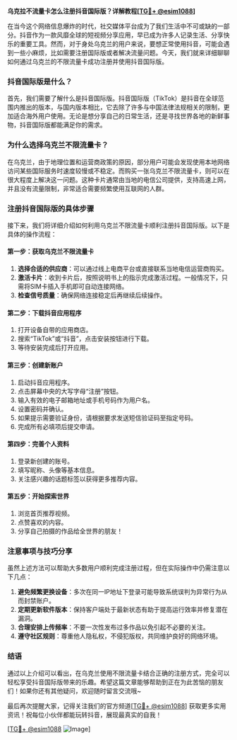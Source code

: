 **乌克拉不流量卡怎么注册抖音国际版？详解教程[[TG💪+ @esim1088](https://t.me/s/esim1088)]**

在当今这个网络信息爆炸的时代，社交媒体平台成为了我们生活中不可或缺的一部分。抖音作为一款风靡全球的短视频分享应用，早已成为许多人记录生活、分享快乐的重要工具。然而，对于身处乌克兰的用户来说，要想正常使用抖音，可能会遇到一些小麻烦，比如需要注册国际版或者解决流量问题。今天，我们就来详细聊聊如何通过乌克兰的不限流量卡成功注册并使用抖音国际版。

### 抖音国际版是什么？

首先，我们需要了解什么是抖音国际版。抖音国际版（TikTok）是抖音在全球范围内推出的版本，与国内版本相比，它去除了许多与中国法律法规相关的限制，更加适合海外用户使用。无论是想分享自己的日常生活，还是寻找世界各地的新鲜事物，抖音国际版都能满足你的需求。

### 为什么选择乌克兰不限流量卡？

在乌克兰，由于地理位置和运营商政策的原因，部分用户可能会发现使用本地网络访问某些国际服务时速度较慢或不稳定。而购买一张乌克兰不限流量卡，则可以在很大程度上解决这一问题。这种卡片通常由当地的电信公司提供，支持高速上网，并且没有流量限制，非常适合需要频繁使用互联网的人群。

### 注册抖音国际版的具体步骤

接下来，我们将详细介绍如何利用乌克兰不限流量卡顺利注册抖音国际版。以下是具体的操作流程：

#### 第一步：获取乌克兰不限流量卡
1. **选择合适的供应商**：可以通过线上电商平台或直接联系当地电信运营商购买。
2. **激活卡片**：收到卡片后，按照说明书上的指示完成激活过程。一般情况下，只需将SIM卡插入手机即可自动连接网络。
3. **检查信号质量**：确保网络连接稳定后再继续后续操作。

#### 第二步：下载抖音应用程序
1. 打开设备自带的应用商店。
2. 搜索“TikTok”或“抖音”，点击安装按钮进行下载。
3. 等待安装完成后打开应用。

#### 第三步：创建新账户
1. 启动抖音应用程序。
2. 点击屏幕中央的大写字母“注册”按钮。
3. 输入有效的电子邮箱地址或手机号码作为用户名。
4. 设置密码并确认。
5. 如果提示需要验证身份，请根据要求发送短信验证码至指定号码。
6. 完成所有必填项后提交申请。

#### 第四步：完善个人资料
1. 登录新创建的账号。
2. 填写昵称、头像等基本信息。
3. 关注感兴趣的话题标签以获得更多推荐内容。

#### 第五步：开始探索世界
1. 浏览首页推荐视频。
2. 点赞喜欢的内容。
3. 分享自己拍摄的作品给全世界的朋友！

### 注意事项与技巧分享

虽然上述方法可以帮助大多数用户顺利完成注册过程，但在实际操作中仍需注意以下几点：

1. **避免频繁更换设备**：多次在同一IP地址下登录可能导致系统误判为异常行为从而封禁账户。
2. **定期更新软件版本**：保持客户端处于最新状态有助于提高运行效率并修复潜在漏洞。
3. **合理安排上传频率**：不要一次性发布过多作品以免引起不必要的关注。
4. **遵守社区规则**：尊重他人隐私权，不侵犯版权，共同维护良好的网络环境。

### 结语

通过以上介绍可以看出，在乌克兰使用不限流量卡结合正确的注册方式，完全可以轻松享受抖音国际版带来的乐趣。希望这篇文章能够帮助到正在为此苦恼的朋友们！如果你还有其他疑问，欢迎随时留言交流哦~ 

最后再次提醒大家，记得关注我们的官方频道[[TG💪+ @esim1088](https://t.me/s/esim1088)] 获取更多实用资讯！祝每位小伙伴都能玩转抖音，展现最真实的自我！

[[TG💪+ @esim1088](https://t.me/s/esim1088) ![Image](https://i.postimg.cc/4NQfJmqS/Snipaste-2025-05-13-00-14-12.png)]